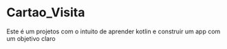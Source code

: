 # Cartao_Visita
Este é um projetos com o intuito de aprender kotlin e construir um app com um objetivo claro
